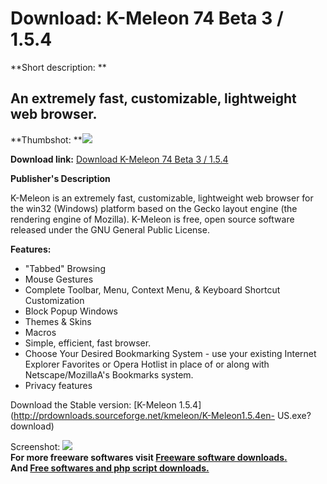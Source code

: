 # Download: K-Meleon 74 Beta 3 / 1.5.4

**Short description: **

## An extremely fast, customizable, lightweight web browser.

  
**Thumbshot: **![](http://www.freewarefiles.com/screenshot/k-meleon_md.gif)   
  
**Download link:** [Download K-Meleon 74 Beta 3 / 1.5.4](http://freesoftwares.boysofts.com/K-Meleon_program_23392.html)  
  

**Publisher's Description**  
  

K-Meleon is an extremely fast, customizable, lightweight web browser for the
win32 (Windows) platform based on the Gecko layout engine (the rendering
engine of Mozilla). K-Meleon is free, open source software released under the
GNU General Public License.

**Features:**

  * "Tabbed" Browsing 
  * Mouse Gestures 
  * Complete Toolbar, Menu, Context Menu, & Keyboard Shortcut Customization 
  * Block Popup Windows 
  * Themes & Skins 
  * Macros 
  * Simple, efficient, fast browser. 
  * Choose Your Desired Bookmarking System - use your existing Internet Explorer Favorites or Opera Hotlist in place of or along with Netscape/MozillaA's Bookmarks system. 
  * Privacy features 

Download the Stable version: [K-Meleon
1.5.4](http://prdownloads.sourceforge.net/kmeleon/K-Meleon1.5.4en-
US.exe?download)

  
  
Screenshot: ![](http://www.freewarefiles.com/screenshot/k-meleon.gif)  
**For more freeware softwares visit [Freeware software downloads.](http://freesoftwares.boysofts.com/)**   
**And [Free softwares and php script downloads.](http://www.boysofts.com/)**

